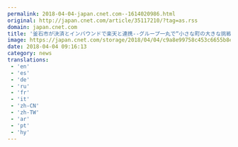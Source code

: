 ```yaml
---
permalink: 2018-04-04-japan.cnet.com--1614020986.html
original: http://japan.cnet.com/article/35117210/?tag=as.rss
domain: japan.cnet.com
title: '釜石市が決済とインバウンドで楽天と連携--グループ一丸で“小さな町の大きな挑戦”応援'
image: https://japan.cnet.com/storage/2018/04/04/c9a8e99758c453c6655b8ee05f73ee37/t/640/480/d/180404_rakuten_640.jpg
date: 2018-04-04 09:16:13
category: news
translations: 
 - 'en'
 - 'es'
 - 'de'
 - 'ru'
 - 'fr'
 - 'it'
 - 'zh-CN'
 - 'zh-TW'
 - 'ar'
 - 'pt'
 - 'hy'
---
```


